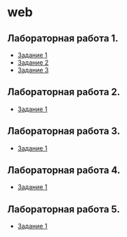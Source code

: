 # web
## Лабораторная работа 1. 

* [Задание 1]()
* [Задание 2]()
* [Задание 3]()

## Лабораторная работа 2. 

* [Задание 1]()

## Лабораторная работа 3. 

* [Задание 1]()

## Лабораторная работа 4. 

* [Задание 1](/index_4.html)

## Лабораторная работа 5.

* [Задание 1](/style_5.css)
